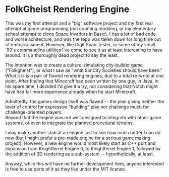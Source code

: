 # FolkGheist Rendering Engine

This was my first attempt and a "big" software project and my first real attempt at 
game programming (not counting modding, or my elementary school attempt to clone 
Space Invaders in Basic).  I has a lot of bad code and worse achitecture, and was 
the repo was taken down for long time out of embarrassment.  However, like Digit 
Span Tester, or some of my small '90's commandline utilities I've come to see it as 
at least interesting to have around.  It is a thoroughly dead project to say the least.

The intention was to create a culture-simulating city-builder game ("Folkgheist"), or 
what I saw as "what SimCity Societies should have been."  What it is is a pair of flawed 
rendering engines, due to a total re-write at one point.  After finding that Minecraft 
had been written by one guy, in Java, in his spare time, I decided I'd give it a try, not 
considering that Notch might have had far more experience already when he start Minecraft.

Admittedly, the games design itself was flawed -- the plan giving neither the lever of 
control for expressive "building" play nor challenge much for challenge-oriented players.  
Beyond that the engine was not well designed to integrate with other game systems, or 
even to integrate the planned procedural terrains.

I may make another stab at an engine just to see how much better I can do now (but I might 
prefer a pre-made engine for a serious game making project).  However, a new engine 
would most likely start as C++ port and expansion from Knightferret Engine 0, to 
Knightferret Engine 1, followed by the addition of 3D rendering as a sub-system -- hypothetically,
at least.

Anyway, while this will have no further development here, anyone interested is free to use 
parts of it as they like under the MIT license.
